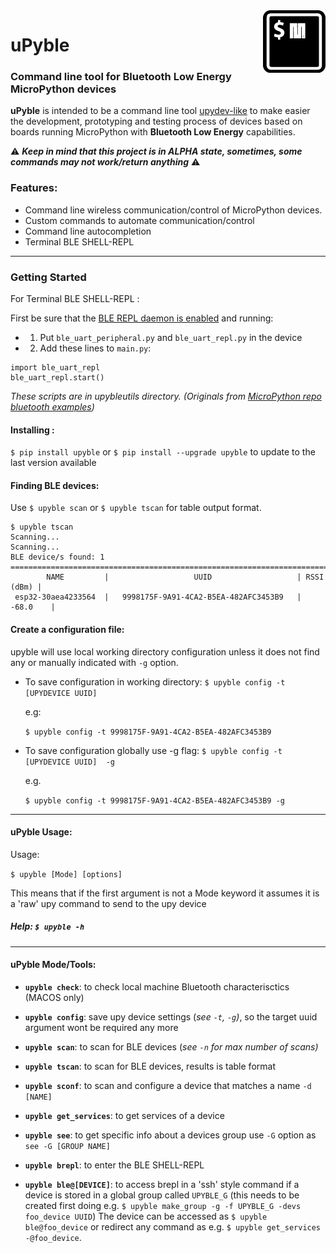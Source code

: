 <img align="right" width="100" height="100" src="https://raw.githubusercontent.com/Carglglz/upydev/master/uPydevlogo.png">

# uPyble


### Command line tool for Bluetooth Low Energy MicroPython devices

**uPyble** is intended to be a command line tool [upydev-like](https://github.com/Carglglz/upydev/) to make easier the development, prototyping and testing process of devices based on boards running MicroPython with **Bluetooth Low Energy** capabilities.

⚠️ ***Keep in mind that this project is in ALPHA state, sometimes, some commands may not work/return anything*** ⚠️


### Features:

* Command line wireless communication/control of MicroPython devices.
* Custom commands to automate communication/control
* Command line autocompletion
* Terminal BLE SHELL-REPL

------

### Getting Started

For Terminal BLE SHELL-REPL :

First be sure that the <u>BLE REPL daemon is enabled</u> and running:
  * 1) Put `ble_uart_peripheral.py` and `ble_uart_repl.py` in the device
  * 2) Add these lines to `main.py`:
  ```
  import ble_uart_repl
  ble_uart_repl.start()
  ```

*These scripts are in upybleutils directory. (Originals from [MicroPython repo bluetooth examples]())*

#### Installing :

`$ pip install upyble` or ``$ pip install --upgrade upyble`` to update to the last version available

#### Finding BLE devices:

Use `$ upyble scan` or `$ upyble tscan` for table output format.
```
$ upyble tscan
Scanning...
Scanning...
BLE device/s found: 1
==============================================================================
        NAME         |                   UUID                   | RSSI (dBm) |
 esp32-30aea4233564  |   9998175F-9A91-4CA2-B5EA-482AFC3453B9   |   -68.0    |
```


#### Create a configuration file:

upyble will use local working directory configuration unless it does not find any or manually indicated with `-g` option.

- To save configuration in working directory: `$ upyble config -t [UPYDEVICE UUID]`

  e.g:

  `$ upyble config -t 9998175F-9A91-4CA2-B5EA-482AFC3453B9 `

* To save configuration globally use -g flag: `$ upyble config -t [UPYDEVICE UUID]  -g`

  e.g.

  `$ upyble config -t 9998175F-9A91-4CA2-B5EA-482AFC3453B9 -g `

------


#### uPyble Usage:

Usage:

`$ upyble [Mode] [options]`

This means that if the first argument is not a Mode keyword it assumes it is a 'raw' upy command to send to the upy device

##### Help: `$ upyble -h`


------

#### uPyble Mode/Tools:

- **`upyble check`**: to check local machine Bluetooth characterisctics (MACOS only)

- **`upyble config`**: save upy device settings (*see `-t`, `-g`)*, so the target uuid argument wont be required any more

- **`upyble scan`**: to scan for BLE devices (*see `-n` for max number of scans)*

- **`upyble tscan`**: to scan for BLE devices, results is table format

- **`upyble sconf`**: to scan and configure a device that matches a name `-d [NAME]`

- **`upyble get_services`**: to get services of a device

- **`upyble see`**: to get specific info about a devices group use `-G` option as `see -G [GROUP NAME]`

- **`upyble brepl`**: to enter the BLE SHELL-REPL

- **`upyble ble@[DEVICE]`**: to access brepl in a 'ssh' style command if a device is stored in a global group called `UPYBLE_G` (this needs to be created first doing e.g. `$ upyble make_group -g -f UPYBLE_G -devs foo_device UUID`) The device can be accessed as `$ upyble ble@foo_device` or redirect any command as e.g. `$ upyble get_services -@foo_device`.
